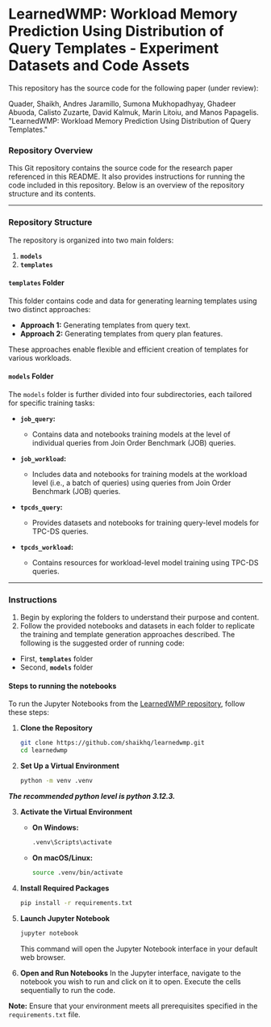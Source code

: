 # LearnedWMP: Workload Memory Prediction Using Distribution of Query Templates - Experiment Datasets and Code Assets

This repository has the source code for the following paper (under review):

Quader, Shaikh, Andres Jaramillo, Sumona Mukhopadhyay, Ghadeer Abuoda, Calisto Zuzarte, David Kalmuk, Marin Litoiu, and Manos Papagelis. "LearnedWMP: Workload Memory Prediction Using Distribution of Query Templates."

### Repository Overview

This Git repository contains the source code for the research paper referenced in this README. It also provides instructions for running the code included in this repository. Below is an overview of the repository structure and its contents.

---

### Repository Structure

The repository is organized into two main folders: 

1. **`models`**  
2. **`templates`**

#### **`templates` Folder**
This folder contains code and data for generating learning templates using two distinct approaches:  

- **Approach 1:** Generating templates from query text.  
- **Approach 2:** Generating templates from query plan features.  

These approaches enable flexible and efficient creation of templates for various workloads.

#### **`models` Folder**
The `models` folder is further divided into four subdirectories, each tailored for specific training tasks:  

- **`job_query`:**  
  - Contains data and notebooks training models at the level of individual queries from Join Order Benchmark (JOB) queries.  

- **`job_workload`:**  
  - Includes data and notebooks for training models at the workload level (i.e., a batch of queries) using queries from Join Order Benchmark (JOB) queries.  

- **`tpcds_query`:**  
  - Provides datasets and notebooks for training query-level models for TPC-DS queries.  

- **`tpcds_workload`:**  
  - Contains resources for workload-level model training using TPC-DS queries.  

---

### Instructions

1. Begin by exploring the folders to understand their purpose and content.  
2. Follow the provided notebooks and datasets in each folder to replicate the training and template generation approaches described. The following is the suggested order of running code:
- First, **`templates`** folder 
- Second, **`models`** folder

#### Steps to running the notebooks

To run the Jupyter Notebooks from the [LearnedWMP repository](https://github.com/shaikhq/learnedwmp), follow these steps:

1. **Clone the Repository**
   ```bash
   git clone https://github.com/shaikhq/learnedwmp.git
   cd learnedwmp
   ```

2. **Set Up a Virtual Environment**
   ```bash
   python -m venv .venv
   ```
***The recommended python level is python 3.12.3.***

3. **Activate the Virtual Environment**
   - **On Windows:**
     ```bash
     .venv\Scripts\activate
     ```
   - **On macOS/Linux:**
     ```bash
     source .venv/bin/activate
     ```

4. **Install Required Packages**
   ```bash
   pip install -r requirements.txt
   ```

5. **Launch Jupyter Notebook**
   ```bash
   jupyter notebook
   ```
   This command will open the Jupyter Notebook interface in your default web browser.

6. **Open and Run Notebooks**
   In the Jupyter interface, navigate to the notebook you wish to run and click on it to open. Execute the cells sequentially to run the code.

**Note:**
Ensure that your environment meets all prerequisites specified in the `requirements.txt` file.
